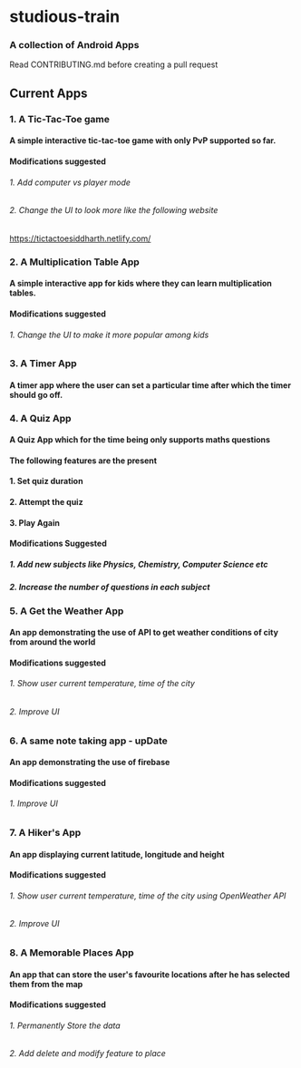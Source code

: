 # studious-train
### A collection of Android Apps

Read CONTRIBUTING.md before creating a pull request

## Current Apps

### 1. A Tic-Tac-Toe game
#### A simple interactive tic-tac-toe game with only PvP supported so far.
#### Modifications suggested
###### 1. Add computer vs player mode
###### 2. Change the UI to look more like the following website
https://tictactoesiddharth.netlify.com/
### 2. A Multiplication Table App
#### A simple interactive app for kids where they can learn multiplication tables.
#### Modifications suggested
###### 1. Change the UI to make it more popular among kids
### 3. A Timer App
#### A timer app where the user can set a particular time after which the timer should go off.
### 4. A Quiz App
#### A Quiz App which for the time being only supports maths questions
#### The following features are the present
#### 1. Set quiz duration
#### 2. Attempt the quiz
#### 3. Play Again
#### Modifications Suggested
##### 1. Add new subjects like Physics, Chemistry, Computer Science etc
##### 2. Increase the number of questions in each subject
### 5. A Get the Weather App
#### An app demonstrating the use of API to get weather conditions of city from around the world
#### Modifications suggested
###### 1. Show user current temperature, time of the city
###### 2. Improve UI
### 6. A same note taking app - upDate
#### An app demonstrating the use of firebase
#### Modifications suggested
###### 1. Improve UI
### 7. A Hiker's App
#### An app displaying current latitude, longitude and height
#### Modifications suggested
###### 1. Show user current temperature, time of the city using OpenWeather API
###### 2. Improve UI
### 8. A Memorable Places App
#### An app that can store the user's favourite locations after he has selected them from the map
#### Modifications suggested
###### 1. Permanently Store the data
###### 2. Add delete and modify feature to place
